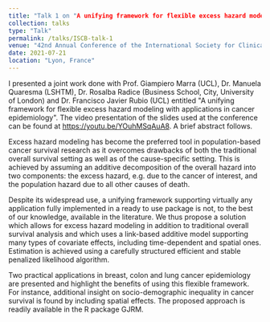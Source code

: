 ```yaml
---
title: "Talk 1 on "A unifying framework for flexible excess hazard modeling with applications in cancer epidemiology""
collection: talks
type: "Talk"
permalink: /talks/ISCB-talk-1
venue: "42nd Annual Conference of the International Society for Clinical Biostatisticians (ISCB)"
date: 2021-07-21
location: "Lyon, France"
---
```

I presented a joint work done with Prof. Giampiero Marra (UCL), Dr. Manuela Quaresma (LSHTM), Dr. Rosalba Radice (Business School, City, University of London) and Dr. Francisco Javier Rubio (UCL) entitled "A unifying framework for flexible excess hazard modeling with applications in cancer epidemiology". The video presentation of the slides used at the conference can be found at https://youtu.be/YOuhMSqAuA8. A brief abstract follows.

Excess hazard modeling has become the preferred tool in population-based cancer survival research as it overcomes drawbacks of both the traditional overall survival setting as well as of the cause-specific setting. This is achieved by assuming an additive decomposition of the overall hazard into two components: the excess hazard, e.g. due to the cancer of interest, and the population hazard due to all other causes of death.

Despite its widespread use, a unifying framework supporting virtually any application fully implemented in a ready to use package is not, to the best of our knowledge, available in the literature. We thus propose a solution which allows for excess hazard modeling in addition to traditional overall survival analysis and which uses a link-based additive model supporting many types of covariate effects, including time-dependent and spatial ones. Estimation is achieved using a carefully structured efficient and stable penalized likelihood algorithm.

Two practical applications in breast, colon and lung cancer epidemiology are presented and highlight the benefits of using this flexible framework. For instance, additional insight on socio-demographic inequality in cancer survival is found by including spatial effects. The proposed approach is readily available in the R package GJRM.
